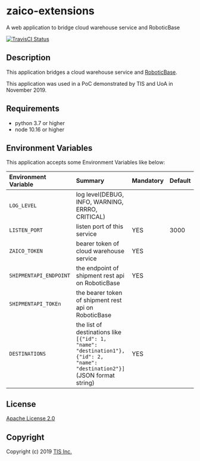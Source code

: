 # zaico-extensions
A web application to bridge cloud warehouse service and RoboticBase

[![TravisCI Status](https://travis-ci.org/RoboticBase/zaico-extensions?branch=master)](https://travis-ci.org/RoboticBase/zaico-extensions/)

## Description
This application bridges a cloud warehouse service and [RoboticBase](https://github.com/RoboticBase/).

This application was used in a PoC demonstrated by TIS and UoA in November 2019.

## Requirements

* python 3.7 or higher
* node 10.16 or higher

## Environment Variables
This application accepts some Environment Variables like below:

|Environment Variable|Summary|Mandatory|Default|
|:--|:--|:--|:--|
|`LOG_LEVEL`|log level(DEBUG, INFO, WARNING, ERRRO, CRITICAL)|||
|`LISTEN_PORT`|listen port of this service|YES|3000|
|`ZAICO_TOKEN`|bearer token of cloud warehouse service|YES||
|`SHIPMENTAPI_ENDPOINT`|the endpoint of shipment rest api on RoboticBase|YES||
|`SHIPMENTAPI_TOKEn`|the bearer token of shipment rest api on RoboticBase|||
|`DESTINATIONS`|the list of destinations like `[{"id": 1, "name": "destination1"}, {"id": 2, "name": "destination2"}]` (JSON format string)|YES||

## License

[Apache License 2.0](/LICENSE)

## Copyright
Copyright (c) 2019 [TIS Inc.](https://www.tis.co.jp/)
